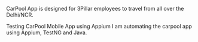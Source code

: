 CarPool App is designed for 3Pillar employees to travel from all over the Delhi/NCR.

Testing CarPool Mobile App using Appium
I am automating the carpool app using Appium, TestNG and Java.
